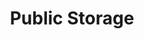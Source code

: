 ---
title: "Public Storage"
url: /milwaukie/public-storage-southeast-international-way/
shop: Mieten
---